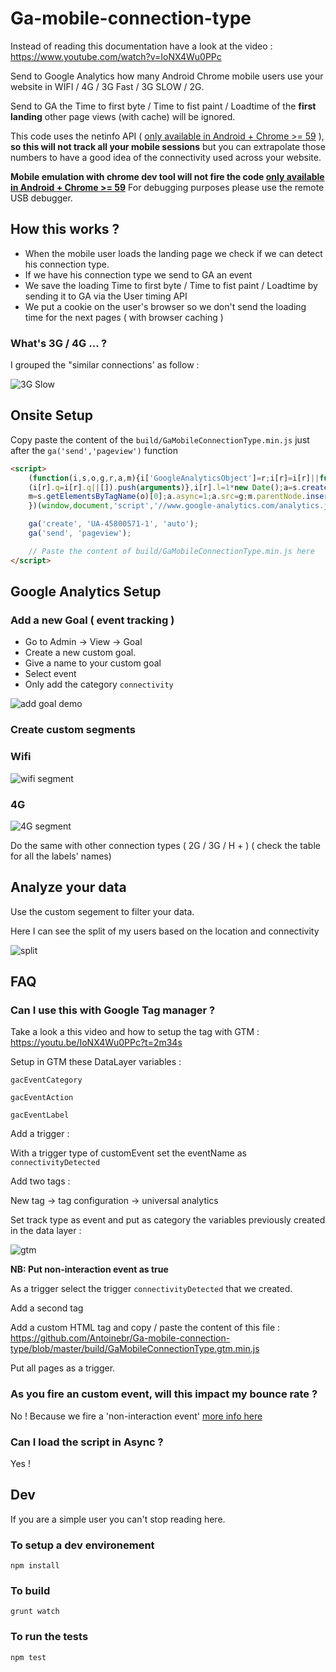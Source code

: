# Ga-mobile-connection-type

Instead of reading this documentation have a look at the video : https://www.youtube.com/watch?v=IoNX4Wu0PPc

Send to Google Analytics how many Android Chrome mobile users use your website in WIFI / 4G / 3G Fast / 3G SLOW / 2G. 

Send to GA the Time to first byte / Time to fist paint / Loadtime of the **first landing** other page views (with cache) will be ignored. 

This code uses the netinfo API ( [only available in Android + Chrome >= 59](https://caniuse.com/#search=netinfo) ), **so this will not track all your mobile sessions** but you can extrapolate those numbers to have a good idea of the connectivity used across your website. 

**Mobile emulation with chrome dev tool will not fire the code [only available in Android + Chrome >= 59](https://caniuse.com/#search=netinfo)** 
For debugging purposes please use the remote USB debugger.




## How this works ? 

* When the mobile user loads the landing page we check if we can detect his connection type.
* If we have his connection type we send to GA an event 
* We save the loading Time to first byte / Time to fist paint / Loadtime  by sending it to GA via the User timing API 
* We put a cookie on the user's browser so we don't send the loading time for the next pages ( with browser caching )




### What's 3G / 4G ...  ? 

I grouped the "similar connections' as follow : 

![3G Slow](https://img4.hostingpics.net/pics/852978ScreenShot20170805at24519PM.png)




## Onsite Setup 

Copy paste the content of the ```build/GaMobileConnectionType.min.js``` just after the ```ga('send','pageview')``` function

```html 
<script>
	(function(i,s,o,g,r,a,m){i['GoogleAnalyticsObject']=r;i[r]=i[r]||function(){
	(i[r].q=i[r].q||[]).push(arguments)},i[r].l=1*new Date();a=s.createElement(o),
	m=s.getElementsByTagName(o)[0];a.async=1;a.src=g;m.parentNode.insertBefore(a,m)
	})(window,document,'script','//www.google-analytics.com/analytics.js','ga');

	ga('create', 'UA-45800571-1', 'auto');
	ga('send', 'pageview');

	// Paste the content of build/GaMobileConnectionType.min.js here    
</script>
```
 
 
 
 ## Google Analytics Setup 
 
 
 
 
 ### Add a new Goal ( event tracking ) 
 
 * Go to Admin -> View -> Goal
 * Create a new custom goal.
 * Give a name to your custom goal
 * Select event
 * Only add the category ```connectivity``` 
 
 
 ![add goal demo](http://g.recordit.co/EeHRyN5gQh.gif "add goal demo")
 
 
 
 
 ### Create custom segments 
 
 
 ### Wifi 
 
 ![wifi segment](https://img4.hostingpics.net/pics/721278ScreenShot20170805at102905AM.png)
 
 
  ### 4G
 
 ![4G segment](https://img4.hostingpics.net/pics/954931GEe2hHP.png)
 
 Do the same with other connection types ( 2G / 3G / H + ) ( check the table for all the labels' names)
 
 
 
 
## Analyze your data 

Use the custom segement to filter your data. 

Here I can see the split of my users based on the location and connectivity 

![split](https://img4.hostingpics.net/pics/475243GEe5dZ2.png)




## FAQ 


### Can I use this with Google Tag manager ?

Take a look a this video and how to setup the tag with GTM  : https://youtu.be/IoNX4Wu0PPc?t=2m34s

Setup in GTM these DataLayer variables : 

```gacEventCategory```

```gacEventAction```

```gacEventLabel```


Add a trigger : 

With a trigger type of customEvent set the eventName as ```connectivityDetected``` 


Add two tags :


New tag -> tag configuration -> universal analytics 

Set track type as event and put as category the variables previously created in the data layer :

![gtm](https://img11.hostingpics.net/pics/119111ScreenShot20170903at90625PM.png)

**NB: Put non-interaction event as true**

As a trigger select the trigger ```connectivityDetected```  that we created. 


Add a second tag 

Add a custom HTML tag  and copy / paste the content of this file : https://github.com/Antoinebr/Ga-mobile-connection-type/blob/master/build/GaMobileConnectionType.gtm.min.js

Put all pages as a trigger. 




### As you fire an custom event, will this impact my bounce rate ? 

No ! Because we fire a 'non-interaction event' [more info here](https://support.google.com/analytics/answer/1033068#NonInteractionEvents)


### Can I load the script in Async ?

Yes !



## Dev 


If you are a simple user you can't stop reading here. 


### To setup a dev environement 

```npm install``` 


### To build

```grunt watch``` 


### To run the tests

```npm test```  
